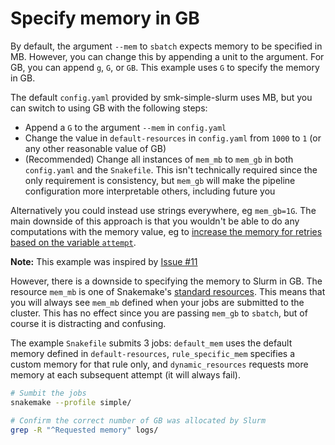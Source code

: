 # Specify memory in GB

By default, the argument `--mem` to `sbatch` expects memory to be specified in
MB. However, you can change this by appending a unit to the argument. For GB,
you can append `g`, `G`, or `GB`. This example uses `G` to specify the memory in
GB.

The default `config.yaml` provided by smk-simple-slurm uses MB, but you can
switch to using GB with the following steps:

* Append a `G` to the argument `--mem` in `config.yaml`
* Change the value in `default-resources` in `config.yaml` from `1000` to `1`
  (or any other reasonable value of GB)
* (Recommended) Change all instances of `mem_mb` to `mem_gb` in both
  `config.yaml` and the `Snakefile`. This isn't technically required since the
  only requirement is consistency, but `mem_gb` will make the pipeline
  configuration more interpretable others, including future you

Alternatively you could instead use strings everywhere, eg `mem_gb=1G`. The main
downside of this approach is that you wouldn't be able to do any computations
with the memory value, eg to [increase the memory for retries based on the
variable `attempt`][attempt].

[attempt]: https://snakemake.readthedocs.io/en/stable/snakefiles/rules.html?highlight=attempt#resources

**Note:** This example was inspired by [Issue
#11](https://github.com/jdblischak/smk-simple-slurm/issues/11)

However, there is a downside to specifying the memory to Slurm in GB. The
resource `mem_mb` is one of Snakemake's [standard
resources][standard-resources]. This means that you will always see `mem_mb`
defined when your jobs are submitted to the cluster. This has no effect since
you are passing `mem_gb` to `sbatch`, but of course it is distracting and
confusing.

[standard-resources]: https://snakemake.readthedocs.io/en/stable/snakefiles/rules.html#standard-resources

The example `Snakefile` submits 3 jobs: `default_mem` uses the default memory
defined in `default-resources`, `rule_specific_mem` specifies a custom memory
for that rule only, and `dynamic_resources` requests more memory at each
subsequent attempt (it will always fail).

```sh
# Sumbit the jobs
snakemake --profile simple/

# Confirm the correct number of GB was allocated by Slurm
grep -R "^Requested memory" logs/
```
